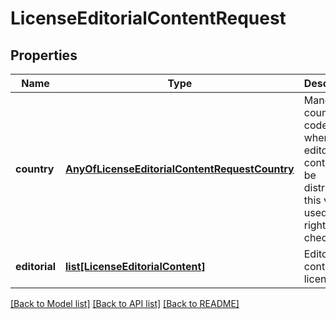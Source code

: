 # LicenseEditorialContentRequest

## Properties
Name | Type | Description | Notes
------------ | ------------- | ------------- | -------------
**country** | [**AnyOfLicenseEditorialContentRequestCountry**](AnyOfLicenseEditorialContentRequestCountry.md) | Mandatory country code for where the editorial content will be distributed; this value is used for rights checks | 
**editorial** | [**list[LicenseEditorialContent]**](LicenseEditorialContent.md) | Editorial content to license | 

[[Back to Model list]](../README.md#documentation-for-models) [[Back to API list]](../README.md#documentation-for-api-endpoints) [[Back to README]](../README.md)

